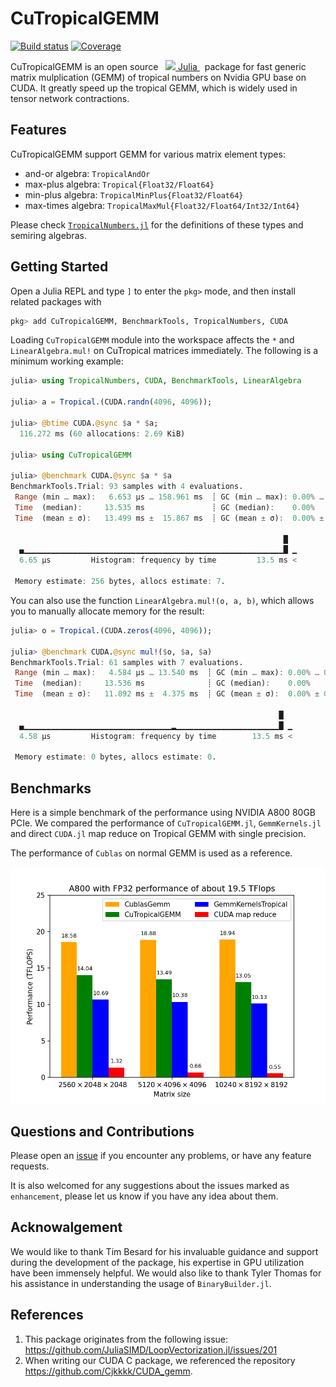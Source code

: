 # CuTropicalGEMM

[![Build status](https://badge.buildkite.com/06c24dc7b1a9d7c38897acd21575ffd678ee03de190c0b8d81.svg)](https://buildkite.com/julialang/cutropicalgemm-dot-jl)
[![Coverage](https://codecov.io/gh/ArrogantGao/CuTropicalGEMM.jl/branch/main/graph/badge.svg)](https://codecov.io/gh/ArrogantGao/CuTropicalGEMM.jl)

<p>
CuTropicalGEMM is an open source &nbsp;
    <a href="https://julialang.org">
        <img src="https://raw.githubusercontent.com/JuliaLang/julia-logo-graphics/master/images/julia.ico" width="16em">
        Julia
    </a>
&nbsp; package for fast generic matrix mulplication (GEMM) of tropical numbers on Nvidia GPU base on CUDA.
It greatly speed up the tropical GEMM, which is widely used in tensor network contractions.
</p>

## Features

CuTropicalGEMM support GEMM for various matrix element types:
* and-or algebra: `TropicalAndOr`
* max-plus algebra: `Tropical{Float32/Float64}`
* min-plus algebra: `TropicalMinPlus{Float32/Float64}`
* max-times algebra: `TropicalMaxMul{Float32/Float64/Int32/Int64}`

Please check [`TropicalNumbers.jl`](https://github.com/TensorBFS/TropicalNumbers.jl) for the definitions of these types and semiring algebras. 

## Getting Started

Open a Julia REPL and type `]` to enter the `pkg>` mode, and then install related packages with
```julia
pkg> add CuTropicalGEMM, BenchmarkTools, TropicalNumbers, CUDA
```

Loading `CuTropicalGEMM` module into the workspace affects the `*` and `LinearAlgebra.mul!` on CuTropical matrices immediately. 
The following is a minimum working example:
```julia
julia> using TropicalNumbers, CUDA, BenchmarkTools, LinearAlgebra

julia> a = Tropical.(CUDA.randn(4096, 4096));

julia> @btime CUDA.@sync $a * $a;
  116.272 ms (60 allocations: 2.69 KiB)

julia> using CuTropicalGEMM

julia> @benchmark CUDA.@sync $a * $a
BenchmarkTools.Trial: 93 samples with 4 evaluations.
 Range (min … max):   6.653 μs … 158.961 ms  ┊ GC (min … max): 0.00% … 0.00%
 Time  (median):     13.535 ms               ┊ GC (median):    0.00%
 Time  (mean ± σ):   13.499 ms ±  15.867 ms  ┊ GC (mean ± σ):  0.00% ± 0.00%

                                                             █  
  ▄▁▁▁▁▁▁▁▁▁▁▁▁▁▁▁▁▁▁▁▁▁▁▁▁▁▁▁▁▁▁▁▁▁▁▁▁▁▁▁▁▁▁▁▁▁▁▁▁▁▁▁▁▁▁▁▁▁▁█ ▁
  6.65 μs         Histogram: frequency by time         13.5 ms <

 Memory estimate: 256 bytes, allocs estimate: 7.
```

You can also use the function `LinearAlgebra.mul!(o, a, b)`, which allows you to manually allocate memory for the result:

```julia
julia> o = Tropical.(CUDA.zeros(4096, 4096));

julia> @benchmark CUDA.@sync mul!($o, $a, $a)
BenchmarkTools.Trial: 61 samples with 7 evaluations.
 Range (min … max):   4.584 μs … 13.540 ms  ┊ GC (min … max): 0.00% … 0.00%
 Time  (median):     13.536 ms              ┊ GC (median):    0.00%
 Time  (mean ± σ):   11.892 ms ±  4.375 ms  ┊ GC (mean ± σ):  0.00% ± 0.00%

                                                            █  
  ▄▁▁▁▁▁▁▁▁▁▁▁▁▁▁▁▁▁▁▁▁▁▁▁▁▁▁▁▁▁▁▁▁▁▂▁▁▁▁▁▁▁▁▁▁▁▁▁▁▁▁▁▁▁▁▁▁▁█ ▁
  4.58 μs         Histogram: frequency by time        13.5 ms <

 Memory estimate: 0 bytes, allocs estimate: 0.
```

## Benchmarks

Here is a simple benchmark of the performance using NVIDIA A800 80GB PCIe.
We compared the performance of `CuTropicalGEMM.jl`, `GemmKernels.jl` and direct `CUDA.jl` map reduce on Tropical GEMM with single precision.

The performance of `Cublas` on normal GEMM is used as a reference.

![benchmark FP32](benchmark/benchmark.png)

## Questions and Contributions

Please open an [issue](https://github.com/TensorBFS/CuTropicalGEMM.jl/issues)
if you encounter any problems, or have any feature requests.

It is also welcomed for any suggestions about the issues marked as `enhancement`, please let us know if you have any idea about them.

## Acknowalgement

We would like to thank Tim Besard for his invaluable guidance and support during the development of the package, his expertise in GPU utilization have been immensely helpful. We would also like to thank Tyler Thomas for his assistance in understanding the usage of `BinaryBuilder.jl`.

## References
1. This package originates from the following issue:
https://github.com/JuliaSIMD/LoopVectorization.jl/issues/201
2. When writing our CUDA C package, we referenced the repository https://github.com/Cjkkkk/CUDA_gemm.
